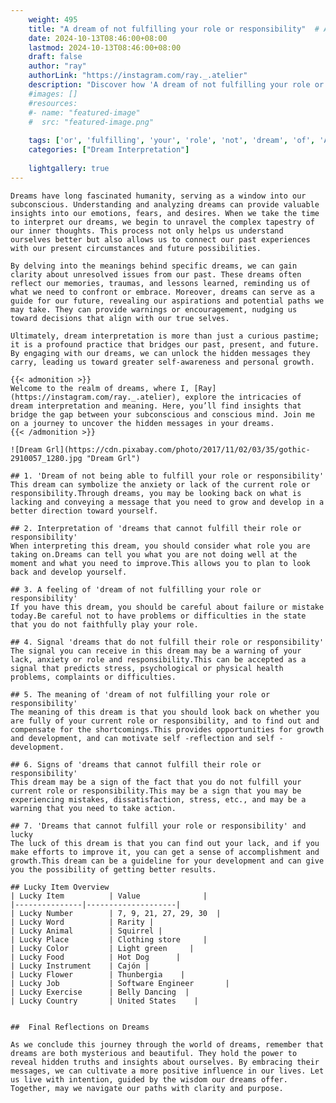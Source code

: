 ```yaml
---
    weight: 495
    title: "A dream of not fulfilling your role or responsibility"  # Assuming 'title' column exists
    date: 2024-10-13T08:46:00+08:00
    lastmod: 2024-10-13T08:46:00+08:00
    draft: false
    author: "ray"
    authorLink: "https://instagram.com/ray._.atelier"
    description: "Discover how 'A dream of not fulfilling your role or responsibility' can interpret your future and uncover its significant meanings in your life."
    #images: []
    #resources:
    #- name: "featured-image"
    #  src: "featured-image.png"
    
    tags: ['or', 'fulfilling', 'your', 'role', 'not', 'dream', 'of', 'A', 'responsibility']
    categories: ["Dream Interpretation"]
    
    lightgallery: true
---
```

    
    Dreams have long fascinated humanity, serving as a window into our subconscious. Understanding and analyzing dreams can provide valuable insights into our emotions, fears, and desires. When we take the time to interpret our dreams, we begin to unravel the complex tapestry of our inner thoughts. This process not only helps us understand ourselves better but also allows us to connect our past experiences with our present circumstances and future possibilities.
    
    By delving into the meanings behind specific dreams, we can gain clarity about unresolved issues from our past. These dreams often reflect our memories, traumas, and lessons learned, reminding us of what we need to confront or embrace. Moreover, dreams can serve as a guide for our future, revealing our aspirations and potential paths we may take. They can provide warnings or encouragement, nudging us toward decisions that align with our true selves.
    
    Ultimately, dream interpretation is more than just a curious pastime; it is a profound practice that bridges our past, present, and future. By engaging with our dreams, we can unlock the hidden messages they carry, leading us toward greater self-awareness and personal growth.
    
    {{< admonition >}}
    Welcome to the realm of dreams, where I, [Ray](https://instagram.com/ray._.atelier), explore the intricacies of dream interpretation and meaning. Here, you’ll find insights that bridge the gap between your subconscious and conscious mind. Join me on a journey to uncover the hidden messages in your dreams.
    {{< /admonition >}}
    
    ![Dream Grl](https://cdn.pixabay.com/photo/2017/11/02/03/35/gothic-2910057_1280.jpg "Dream Grl")
    
    ## 1. 'Dream of not being able to fulfill your role or responsibility'
    This dream can symbolize the anxiety or lack of the current role or responsibility.Through dreams, you may be looking back on what is lacking and conveying a message that you need to grow and develop in a better direction toward yourself.
    
    ## 2. Interpretation of 'dreams that cannot fulfill their role or responsibility'
    When interpreting this dream, you should consider what role you are taking on.Dreams can tell you what you are not doing well at the moment and what you need to improve.This allows you to plan to look back and develop yourself.
    
    ## 3. A feeling of 'dream of not fulfilling your role or responsibility'
    If you have this dream, you should be careful about failure or mistake today.Be careful not to have problems or difficulties in the state that you do not faithfully play your role.
    
    ## 4. Signal 'dreams that do not fulfill their role or responsibility'
    The signal you can receive in this dream may be a warning of your lack, anxiety or role and responsibility.This can be accepted as a signal that predicts stress, psychological or physical health problems, complaints or difficulties.
    
    ## 5. The meaning of 'dream of not fulfilling your role or responsibility'
    The meaning of this dream is that you should look back on whether you are fully of your current role or responsibility, and to find out and compensate for the shortcomings.This provides opportunities for growth and development, and can motivate self -reflection and self -development.
    
    ## 6. Signs of 'dreams that cannot fulfill their role or responsibility'
    This dream may be a sign of the fact that you do not fulfill your current role or responsibility.This may be a sign that you may be experiencing mistakes, dissatisfaction, stress, etc., and may be a warning that you need to take action.
    
    ## 7. 'Dreams that cannot fulfill your role or responsibility' and lucky
    The luck of this dream is that you can find out your lack, and if you make efforts to improve it, you can get a sense of accomplishment and growth.This dream can be a guideline for your development and can give you the possibility of getting better results.
    
    ## Lucky Item Overview
    | Lucky Item          | Value              |
    |---------------|--------------------|
    | Lucky Number        | 7, 9, 21, 27, 29, 30  |
    | Lucky Word          | Rarity |
    | Lucky Animal        | Squirrel |
    | Lucky Place         | Clothing store     |
    | Lucky Color         | Light green     |
    | Lucky Food          | Hot Dog      |
    | Lucky Instrument    | Cajón |
    | Lucky Flower        | Thunbergia    |
    | Lucky Job           | Software Engineer       |
    | Lucky Exercise      | Belly Dancing  |
    | Lucky Country       | United States    |
    
    
    ##  Final Reflections on Dreams
    
    As we conclude this journey through the world of dreams, remember that dreams are both mysterious and beautiful. They hold the power to reveal hidden truths and insights about ourselves. By embracing their messages, we can cultivate a more positive influence in our lives. Let us live with intention, guided by the wisdom our dreams offer. Together, may we navigate our paths with clarity and purpose.
    